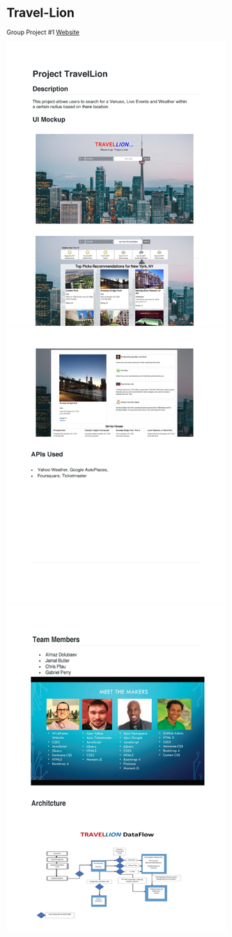 # Travel-Lion
Group Project #1
[Website](https://codjam.github.io/Travel-Lion/)

![](assets/images/readme1.jpg)
![](assets/images/readme2.jpg)
![](assets/images/readme3.jpg)
